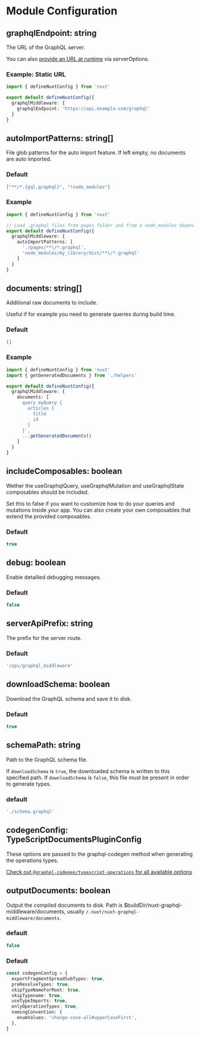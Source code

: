 # Module Configuration

## graphqlEndpoint: string

The URL of the GraphQL server.

You can also
[provide an URL at runtime](/configuration/server-options.html#graphqlendpoint-determine-graphql-endpoint-per-request)
via serverOptions.

### Example: Static URL

```typescript
import { defineNuxtConfig } from 'nuxt'

export default defineNuxtConfig({
  graphqlMiddleware: {
    graphqlEndpoint: 'https://api.example.com/graphql'
  }
}
```

## autoImportPatterns: string[]

File glob patterns for the auto import feature. If left empty, no documents are
auto imported.

### Default

```json
["**/*.{gql,graphql}", "!node_modules"]
```

### Example

```typescript
import { defineNuxtConfig } from 'nuxt'

// Load .graphql files from pages folder and from a node_modules dependency.
export default defineNuxtConfig({
  graphqlMiddleware: {
    autoImportPatterns: [
      './pages/**\/*.graphql',
      'node_modules/my_library/dist/**\/*.graphql'
    ]
  }
}
```

## documents: string[]

Additional raw documents to include.

Useful if for example you need to generate queries during build time.

### Default

```json
[]
```

### Example

```typescript
import { defineNuxtConfig } from 'nuxt'
import { getGeneratedDocuments } from './helpers'

export default defineNuxtConfig({
  graphqlMiddleware: {
    documents: [`
      query myQuery {
        articles {
          title
          id
        }
      }`,
      ...getGeneratedDocuments()
    ]
  }
}
```

## includeComposables: boolean

Wether the useGraphqlQuery, useGraphqlMutation and useGraphqlState composables
should be included.

Set this to false if you want to customize how to do your queries and mutations
inside your app. You can also create your own composables that extend the
provided composables.

### Default

```typescript
true
```

## debug: boolean

Enable detailled debugging messages.

### Default

```typescript
false
```

## serverApiPrefix: string

The prefix for the server route.

### Default

```typescript
'/api/graphql_middleware'
```

## downloadSchema: boolean

Download the GraphQL schema and save it to disk.

### Default

```typescript
true
```

## schemaPath: string

Path to the GraphQL schema file.

If `downloadSchema` is `true`, the downloaded schema is written to this
specified path. If `downloadSchema` is `false`, this file must be present in
order to generate types.

### default

```typescript
'./schema.graphql'
```

## codegenConfig: TypeScriptDocumentsPluginConfig

These options are passed to the graphql-codegen method when generating the
operations types.

[Check out `@graphql-codegen/typescript-operations` for all available options](https://www.the-guild.dev/graphql/codegen/plugins/typescript/typescript-operations)

## outputDocuments: boolean

Output the compiled documents to disk. Path is
$buildDir/nuxt-graphql-middleware/documents, usually
`/.nuxt/nuxt-graphql-middleware/documents`.

### default

```typescript
false
```

### Default

```typescript
const codegenConfig = {
  exportFragmentSpreadSubTypes: true,
  preResolveTypes: true,
  skipTypeNameForRoot: true,
  skipTypename: true,
  useTypeImports: true,
  onlyOperationTypes: true,
  namingConvention: {
    enumValues: 'change-case-all#upperCaseFirst',
  },
}
```
